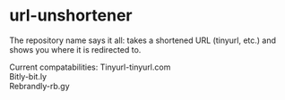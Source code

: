 # url-unshortener
The repository name says it all: takes a shortened URL (tinyurl, etc.) and shows you where it is redirected to.

Current compatabilities:
Tinyurl-tinyurl.com  
Bitly-bit.ly  
Rebrandly-rb.gy  
